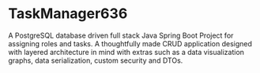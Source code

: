 # TaskManager636
A PostgreSQL database driven full stack Java Spring Boot Project for assigning roles and tasks. A thoughtfully made CRUD application designed with layered architecture in mind with extras such as a data visualization graphs, data serialization, custom security and DTOs.
